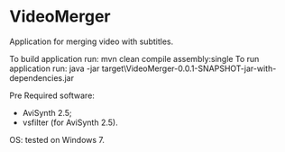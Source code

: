 VideoMerger
===========

Application for merging video with subtitles.

To build application run:
mvn clean compile assembly:single
To run application run:
java -jar target\VideoMerger-0.0.1-SNAPSHOT-jar-with-dependencies.jar

Pre Required software:
 - AviSynth 2.5;
 - vsfilter (for AviSynth 2.5).
 
 OS: tested on Windows 7.